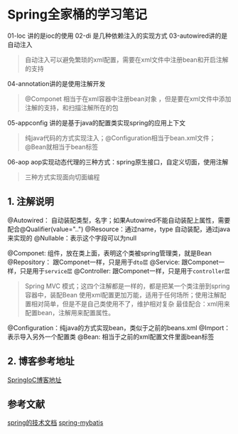 # Spring全家桶的学习笔记
01-loc 讲的是ioc的使用
02-di 是几种依赖注入的实现方式
03-autowired讲的是自动注入
> 自动注入可以避免繁琐的xml配置，需要在xml文件中注册bean和开启注解的支持

04-annotation讲的是使用注解开发
> @Componet 相当于在xml容器中注册bean对象 ，但是要在xml文件中添加注解的支持，和扫描注解所在的包

05-appconfig 讲的是基于java的配置类实现spring的应用上下文
> 纯java代码的方式实现注入；@Configuration相当于bean.xml文件；@Bean就相当于bean标签

06-aop aop实现动态代理的三种方式：spring原生接口，自定义切面，使用注解
> 三种方式实现面向切面编程

## 1. 注解说明
@Autowired： 自动装配类型，名字；如果Autowired不能自动装配上属性，需要配合@Qualifier(value="..")
@Resource：通过name，type 自动装配，通过java来实现的
@Nullable：表示这个字段可以为null

@Componet: 组件，放在类上面，表明这个类被spring管理类，就是Bean
@Repository： 跟Componet一样，只是用于`dto层`
@Service: 跟Componet一样，只是用于`service层`
@Controller: 跟Componet一样，只是用于`controller层`
> Spring MVC 模式；这四个注解都是一样的，都是把某一个类注册到spring容器中，装配Bean
> 使用xml配置更加万能，适用于任何场所；使用注解配置相对简单，但是不是自己类使用不了，维护相对复杂
> 最佳配合：xml用来配置bean，注解用来配置属性。

@Configuration：纯java的方式实现bean，类似于之前的beans.xml
@Import：表示导入另外一个配置类
@Bean: 相当于之前的xml配置文件里面bean标签

## 2. 博客参考地址
[SpringIoC博客地址](http://ljh.gold/spring-ioc/)
## 参考文献
[spring的技术文档](https://docs.spring.io/spring/docs/current/spring-framework-reference/core.html)
[spring-mybatis](http://mybatis.org/spring/zh/index.html)


